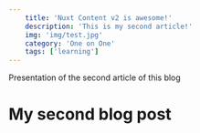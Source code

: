 ```yaml
---
    title: 'Nuxt Content v2 is awesome!'
    description: 'This is my second article!'
    img: 'img/test.jpg'
    category: 'One on One'
    tags: ['learning']
---
```


Presentation of the second article of this blog
<!--more-->
# My second blog post